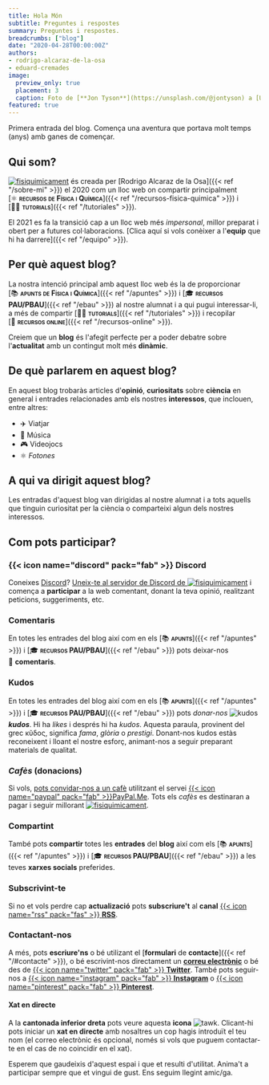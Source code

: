 ```yaml
---
title: Hola Món
subtitle: Preguntes i respostes
summary: Preguntes i respostes.
breadcrumbs: ["blog"]
date: "2020-04-28T00:00:00Z"
authors:
- rodrigo-alcaraz-de-la-osa
- eduard-cremades
image:
  preview_only: true
  placement: 3
  caption: Foto de [**Jon Tyson**](https://unsplash.com/@jontyson) a [Unsplash](https://unsplash.com)
featured: true  
---
```


<script src="https://unpkg.com/@lottiefiles/lottie-player@0.4.0/dist/tgs-player.js"></script>

<tgs-player autoplay loop mode="normal" style="width:75%;height:auto" src="/lottie/hello.tgs">
</tgs-player>

Primera entrada del blog. Comença una aventura que portava molt temps (anys) amb ganes de començar.

## Qui som?

[<img draggable="false" class="icon" alt="fisiquimicament" src="/icon/logo-fisiquimicament.svg">](/) és creada per [Rodrigo Alcaraz de la Osa]({{< ref "/sobre-mi" >}}) el 2020 com un lloc web on compartir principalment [⚛️&nbsp;<span style="font-variant:small-caps;">**recursos de Física i Química**</span>]({{< ref "/recursos-fisica-quimica" >}}) i [👐🏼&nbsp;<span style="font-variant:small-caps;">**tutorials**</span>]({{< ref "/tutoriales" >}}).

El 2021 es fa la transició cap a un lloc web més *impersonal*, millor preparat i obert per a futures col·laboracions. [Clica aquí si vols conèixer a l'**equip** que hi ha darrere]({{< ref "/equipo" >}}).

## Per què aquest blog?

La nostra intenció principal amb aquest lloc web és la de proporcionar [📚&nbsp;<span style="font-variant:small-caps;">**apunts de Física i Química**</span>]({{< ref "/apuntes" >}}) i [🎓&nbsp;<span style="font-variant:small-caps;">**recursos PAU/PBAU**</span>]({{< ref "/ebau" >}}) al nostre alumnat i a qui pugui interessar-li, a més de compartir [👐🏼&nbsp;<span style="font-variant:small-caps;">**tutorials**</span>]({{< ref "/tutoriales" >}}) i recopilar [🔗&nbsp;<span style="font-variant:small-caps;">**recursos online**</span>]({{< ref "/recursos-online" >}}).

Creiem que un **blog** és l'afegit perfecte per a poder debatre sobre l'**actualitat** amb un contingut molt més **dinàmic**.

## De què parlarem en aquest blog?
En aquest blog trobaràs articles d'**opinió**, **curiositats** sobre **ciència** en general i entrades relacionades amb els nostres **interessos**, que inclouen, entre altres:

- ✈️ Viatjar
- 🎸 Música
- 🎮 Videojocs
- ⚛️ *Fotones*

## A qui va dirigit aquest blog?

Les entradas d'aquest blog van dirigidas al nostre alumnat i a tots aquells que tinguin curiositat per la ciència o comparteixi algun dels nostres interessos.

## Com pots participar?

### {{< icon name="discord" pack="fab" >}} Discord

Coneixes [Discord](https://discord.com/)? [Uneix-te al servidor de Discord de <img draggable="false" class="icon" alt="fisiquimicament" src="/icon/logo-fisiquimicament.svg">](https://discord.gg/kJqPqTJ) i comença a **participar** a la web comentant, donant la teva opinió, realitzant peticions, suggeriments, etc.

<!-- A més, a la **cantonada inferior esquerra** pots veure aquesta **icona** {{< icon name="comments" pack="fas" >}}. Clicant sobre ella pots escriure directament a qualsevol canal del servidor després d'iniciar sessió (desplaceu-vos cap avall fins a la secció *CATALÀ*). -->

### Comentaris

En totes les entrades del blog així com en els [📚&nbsp;<span style="font-variant:small-caps;">**apunts**</span>]({{< ref "/apuntes" >}}) i [🎓&nbsp;<span style="font-variant:small-caps;">**recursos PAU/PBAU**</span>]({{< ref "/ebau" >}}) pots deixar-nos 💬&nbsp;**comentaris**.

### Kudos

En totes les entrades del blog així com en els [📚&nbsp;<span style="font-variant:small-caps;">**apunts**</span>]({{< ref "/apuntes" >}}) i [🎓&nbsp;<span style="font-variant:small-caps;">**recursos PAU/PBAU**</span>]({{< ref "/ebau" >}}) pots *donar-nos* <img draggable="false" class="icon" alt="kudos" src="/icon/kudos.svg"> ***kudos***. Hi ha *likes* i després hi ha *kudos*. Aquesta paraula, provinent del grec κῦδος, significa *fama*, *glòria* o *prestigi*. Donant-nos kudos estàs reconeixent i lloant el nostre esforç, animant-nos a seguir preparant materials de qualitat.

### *Cafès* (donacions)

Si vols, [pots convidar-nos a un cafè](https://paypal.me/fisiquimicamente) utilitzant el servei [{{< icon name="paypal" pack="fab" >}}PayPal.Me](https://www.paypal.com/es/webapps/mpp/paypal-me). Tots els *cafès* es destinaran a pagar i seguir millorant [<img draggable="false" class="icon" alt="fisiquimicament" src="/icon/logo-fisiquimicament.svg">](/).

### Compartint

També pots <strong>compartir</strong> totes les <strong>entrades</strong> del <strong>blog</strong> així com els [📚&nbsp;<span style="font-variant:small-caps;">**apunts**</span>]({{< ref "/apuntes" >}}) i [🎓&nbsp;<span style="font-variant:small-caps;">**recursos PAU/PBAU**</span>]({{< ref "/ebau" >}}) a les teves **xarxes socials** preferides.

### Subscrivint-te

Si no et vols perdre cap **actualizació** pots **subscriure't** al **canal** [{{< icon name="rss" pack="fas" >}} **RSS**](/index.xml).

### Contactant-nos

A més, pots **escriure'ns** o bé utilizant el [**formulari** de **contacte**]({{< ref "/#contacte" >}}), o bé escrivint-nos directament un [**correu electrònic**](mailto:contacte@fisiquimicament.com) o bé des de [{{< icon name="twitter" pack="fab" >}} **Twitter**](https://twitter.com/alcarazr). També pots seguir-nos a [{{< icon name="instagram" pack="fab" >}} **Instagram**](https://www.instagram.com/fisiquimicamente/) o [{{< icon name="pinterest" pack="fab" >}} **Pinterest**](https://www.pinterest.es/fisiquimicamente/).

#### Xat en directe

A la **cantonada inferior dreta** pots veure aquesta **icona** <img draggable="false" class="icon" alt="tawk" src="/icon/tawk.svg">. Clicant-hi pots iniciar un **xat en directe** amb nosaltres un cop hagis introduït el teu nom (el correo electrònic és opcional, només si vols que puguem contactar-te en el cas de no coincidir en el xat).

Esperem que gaudeixis d'aquest espai i que et resulti d'utilitat. Anima't a participar sempre que et vingui de gust. Ens seguim llegint amic/ga.
